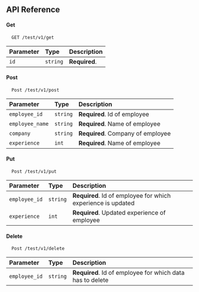 
## API Reference

#### Get

```http
  GET /test/v1/get
```

| Parameter | Type     | Description                |
| :-------- | :------- | :------------------------- |
| `id` | `string` | **Required**. |

#### Post

```http
  Post /test/v1/post
```

| Parameter | Type     | Description                       |
| :-------- | :------- | :-------------------------------- |
| `employee_id`      | `string` | **Required**. Id of employee|
| `employee_name`      | `string` | **Required**. Name of employee|
| `company`      | `string` | **Required**. Company of employee|
| `experience`      | `int` | **Required**. Name of employee|

#### Put

```http
  Post /test/v1/put
```

| Parameter | Type     | Description                       |
| :-------- | :------- | :-------------------------------- |
| `employee_id`      | `string` | **Required**. Id of employee for which experience is updated|
| `experience`      | `int` | **Required**. Updated experience of employee |

#### Delete

```http
  Post /test/v1/delete
```

| Parameter | Type     | Description                       |
| :-------- | :------- | :-------------------------------- |
| `employee_id`      | `string` | **Required**. Id of employee for which data has to delete|
